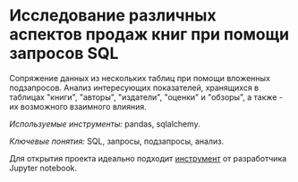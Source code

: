 # Исследование различных аспектов продаж книг при помощи запросов SQL

Сопряжение данных из нескольких таблиц при помощи вложенных подзапросов.
Анализ интересующих показателей, хранящихся в таблицах "книги", "авторы", "издатели", "оценки" и "обзоры", а также - их возможного взаимного влияния.

*Используемые инструменты:* pandas, sqlalchemy.

*Ключевые понятия:* SQL, запросы, подзапросы, анализ.

Для открытия проекта идеально подходит [инструмент](https://nbviewer.jupyter.org/) от разработчика Jupyter notebook.
